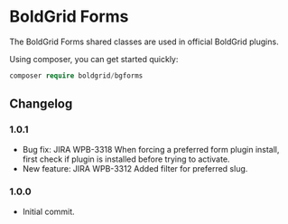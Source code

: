 # BoldGrid Forms

The BoldGrid Forms shared classes are used in official BoldGrid plugins.

Using composer, you can get started quickly:

```php
composer require boldgrid/bgforms

```

## Changelog ##

### 1.0.1 ###
* Bug fix:		JIRA WPB-3318	When forcing a preferred form plugin install, first check if plugin is installed before trying to activate.
* New feature:	JIRA WPB-3312	Added filter for preferred slug.

### 1.0.0 ###
* Initial commit.
